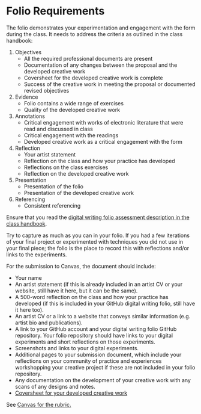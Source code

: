 # Folio Requirements

The folio demonstrates your experimentation and engagement with the form during the class. It needs to address the criteria as outlined in the class handbook:

1. Objectives
   - All the required professional documents are present
   - Documentation of any changes between the proposal and the developed creative work
   - Coversheet for the developed creative work is complete
   - Success of the creative work in meeting the proposal or documented revised objectives 
2. Evidence
   - Folio contains a wide range of exercises
   - Quality of the developed creative work
3. Annotations
   - Critical engagement with works of electronic literature that were read and discussed in class
   - Critical engagement with the readings
   - Developed creative work as a critical engagement with the form 
4. Reflection
   - Your artist statement
   - Reflection on the class and how your practice has developed
   - Reflections on the class exercises
   - Reflection on the developed creative work
5. Presentation
   - Presentation of the folio
   - Presentation of the developed creative work
6. Referencing
   - Consistent referencing

Ensure that you read the [digital writing folio assessment description in the class handbook](./class-handbook.md).

Try to capture as much as you can in your folio. If you had a few iterations of your final project or experimented with techniques you did not use in your final piece; the folio is the place to record this with reflections and/or links to the experiments.

For the submission to Canvas, the document should include:

- Your name
- An artist statement (if this is already included in an artist CV or your website, still have it here, but it can be the same).
- A 500-word reflection on the class and how your practice has developed (if this is included in your GitHub digital writing folio, still have it here too).
- An artist CV or a link to a website that conveys similar information (e.g. artist bio and publications).
- A link to your GitHub account and your digital writing folio GitHub repository. Your folio repository should have links to your digital experiments and short reflections on those experiments.
- Screenshots and links to your digital experiments.
- Additional pages to your submission document, which include your reflections on your community of practice and experiences workshopping your creative project if these are not included in your folio repository.
- Any documentation on the development of your creative work with any scans of any designs and notes.
- [Coversheet for your developed creative work](./coversheet-for-developed-creative-work.md)

See [Canvas for the rubric.](https://rmit.instructure.com/courses/146513/assignments/1050257)
